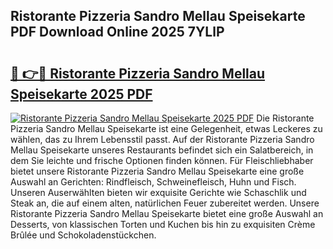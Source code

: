 ## Ristorante Pizzeria Sandro Mellau Speisekarte PDF Download Online 2025 7YLlP

# <h2><a href="http://gcazif.nevu.top/?p=Ristorante+Pizzeria+Sandro+Mellau+Speisekarte">🔗 👉🔴 Ristorante Pizzeria Sandro Mellau Speisekarte 2025 PDF</a></h2>

[![Ristorante Pizzeria Sandro Mellau Speisekarte 2025 PDF](https://i.imgur.com/dBaPXMq.png)](http://gcazif.nevu.top/?p=Ristorante+Pizzeria+Sandro+Mellau+Speisekarte)
Die Ristorante Pizzeria Sandro Mellau Speisekarte ist eine Gelegenheit, etwas Leckeres zu wählen, das zu Ihrem Lebensstil passt. Auf der Ristorante Pizzeria Sandro Mellau Speisekarte unseres Restaurants befindet sich ein Salatbereich, in dem Sie leichte und frische Optionen finden können. Für Fleischliebhaber bietet unsere Ristorante Pizzeria Sandro Mellau Speisekarte eine große Auswahl an Gerichten: Rindfleisch, Schweinefleisch, Huhn und Fisch. Unseren Auserwählten bieten wir exquisite Gerichte wie Schaschlik und Steak an, die auf einem alten, natürlichen Feuer zubereitet werden. Unsere Ristorante Pizzeria Sandro Mellau Speisekarte bietet eine große Auswahl an Desserts, von klassischen Torten und Kuchen bis hin zu exquisiten Crème Brûlée und Schokoladenstückchen.
